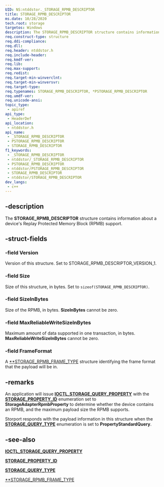 ```yaml
---
UID: NS:ntddstor._STORAGE_RPMB_DESCRIPTOR
title: STORAGE_RPMB_DESCRIPTOR
ms.date: 10/28/2020
tech.root: storage
targetos: Windows
description: The STORAGE_RPMB_DESCRIPTOR structure contains information about a device's Replay Protected Memory Block (RPMB) support.
req.construct-type: structure
req.ddi-compliance: 
req.dll: 
req.header: ntddstor.h
req.include-header: 
req.kmdf-ver: 
req.lib: 
req.max-support: 
req.redist: 
req.target-min-winverclnt: 
req.target-min-winversvr: 
req.target-type: 
req.typenames: STORAGE_RPMB_DESCRIPTOR, *PSTORAGE_RPMB_DESCRIPTOR
req.umdf-ver: 
req.unicode-ansi: 
topic_type:
 - apiref
api_type:
 - HeaderDef
api_location:
 - ntddstor.h
api_name:
 - _STORAGE_RPMB_DESCRIPTOR
 - PSTORAGE_RPMB_DESCRIPTOR
 - STORAGE_RPMB_DESCRIPTOR
f1_keywords:
 - _STORAGE_RPMB_DESCRIPTOR
 - ntddstor/_STORAGE_RPMB_DESCRIPTOR
 - PSTORAGE_RPMB_DESCRIPTOR
 - ntddstor/PSTORAGE_RPMB_DESCRIPTOR
 - STORAGE_RPMB_DESCRIPTOR
 - ntddstor/STORAGE_RPMB_DESCRIPTOR
dev_langs:
 - c++
---
```


## -description

The **STORAGE_RPMB_DESCRIPTOR** structure contains information about a device's Replay Protected Memory Block (RPMB) support.

## -struct-fields

### -field Version

Version of this structure. Set to STORAGE_RPMB_DESCRIPTOR_VERSION_1.

### -field Size

Size of this structure, in bytes. Set to ```sizeof(STORAGE_RPMB_DESCRIPTOR)```.

### -field SizeInBytes

Size of the RPMB, in bytes. **SizeInBytes** cannot be zero.

### -field MaxReliableWriteSizeInBytes

Maximum amount of data supported in one transaction, in bytes. **MaxReliableWriteSizeInBytes** cannot be zero.

### -field FrameFormat

A [**STORAGE_RPMB_FRAME_TYPE](ns-ntddstor-storage_rpmb_data_frame.md) structure identifying the frame format that the payload will be in.

## -remarks

An application will issue [**IOCTL_STORAGE_QUERY_PROPERTY**](ni-ntddstor-ioctl_storage_query_property.md) with the [**STORAGE_PROPERTY_ID**](ne-ntddstor-storage_property_id.md) enumeration set to **StorageAdapterRpmbProperty** to determine whether the device contains an RPMB, and the maximum payload size the RPMB supports.

Storport responds with the payload information in this structure when the [**STORAGE_QUERY_TYPE**](ne-ntddstor-_storage_query_type.md) enumeration is set to **PropertyStandardQuery**.

## -see-also

[**IOCTL_STORAGE_QUERY_PROPERTY**](ni-ntddstor-ioctl_storage_query_property.md)

[**STORAGE_PROPERTY_ID**](ne-ntddstor-storage_property_id.md)

[**STORAGE_QUERY_TYPE**](ne-ntddstor-_storage_query_type.md)

[**STORAGE_RPMB_FRAME_TYPE](ns-ntddstor-storage_rpmb_data_frame.md)
